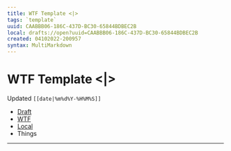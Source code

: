 ```yaml
---
title: WTF Template <|>
tags: `template`
uuid: CAABBB06-186C-437D-BC30-65844BDBEC2B
local: drafts://open?uuid=CAABBB06-186C-437D-BC30-65844BDBEC2B
created: 04102022-200957
syntax: MultiMarkdown
---
```

 # WTF Template <|>
Updated `[[date|%m%d%Y-%H%M%S]]`

- [Draft]([[permalink]])
- [WTF](https://davidblue.wtf/drafts/[[uuid]].html)
- [Local](shareddocuments:///private/var/mobile/Library/Mobile%20Documents/com~apple~CloudDocs/Written/[[uuid]].md)
- Things

---